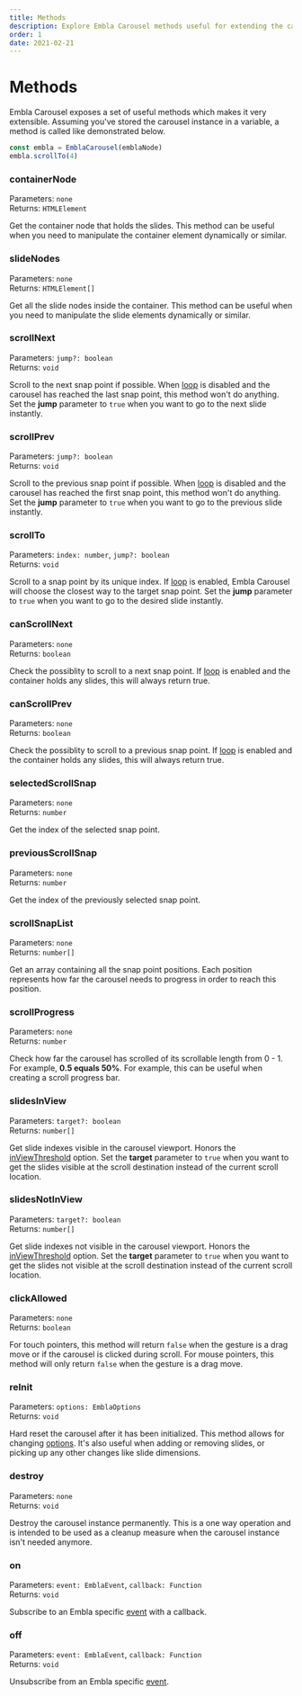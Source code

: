 ```yaml
---
title: Methods
description: Explore Embla Carousel methods useful for extending the carousel beyond its native functionality.
order: 1
date: 2021-02-21
---
```


# Methods

Embla Carousel exposes a set of useful methods which makes it very extensible. Assuming you've stored the carousel instance in a variable, a method is called like demonstrated below.

```js
const embla = EmblaCarousel(emblaNode)
embla.scrollTo(4)
```

### containerNode

Parameters: `none`  
Returns: `HTMLElement`

Get the container node that holds the slides. This method can be useful when you need to manipulate the container element dynamically or similar.

### slideNodes

Parameters: `none`  
Returns: `HTMLElement[]`

Get all the slide nodes inside the container. This method can be useful when you need to manipulate the slide elements dynamically or similar.

### scrollNext

Parameters: `jump?: boolean`  
Returns: `void`

Scroll to the next snap point if possible. When [loop](/api/options/#loop) is disabled and the carousel has reached the last snap point, this method won't do anything. Set the **jump** parameter to `true` when you want to go to the next slide instantly.

### scrollPrev

Parameters: `jump?: boolean`  
Returns: `void`

Scroll to the previous snap point if possible. When [loop](/api/options/#loop) is disabled and the carousel has reached the first snap point, this method won't do anything. Set the **jump** parameter to `true` when you want to go to the previous slide instantly.

### scrollTo

Parameters: `index: number`, `jump?: boolean`  
Returns: `void`

Scroll to a snap point by its unique index. If [loop](/api/options/#loop) is enabled, Embla Carousel will choose the closest way to the target snap point. Set the **jump** parameter to `true` when you want to go to the desired slide instantly.

### canScrollNext

Parameters: `none`  
Returns: `boolean`

Check the possiblity to scroll to a next snap point. If [loop](/api/options/#loop) is enabled and the container holds any slides, this will always return true.

### canScrollPrev

Parameters: `none`  
Returns: `boolean`

Check the possiblity to scroll to a previous snap point. If [loop](/api/options/#loop) is enabled and the container holds any slides, this will always return true.

### selectedScrollSnap

Parameters: `none`  
Returns: `number`

Get the index of the selected snap point.

### previousScrollSnap

Parameters: `none`  
Returns: `number`

Get the index of the previously selected snap point.

### scrollSnapList

Parameters: `none`  
Returns: `number[]`

Get an array containing all the snap point positions. Each position represents how far the carousel needs to progress in order to reach this position.

### scrollProgress

Parameters: `none`  
Returns: `number`

Check how far the carousel has scrolled of its scrollable length from 0 - 1. For example, **0.5 equals 50%**. For example, this can be useful when creating a scroll progress bar.

### slidesInView

Parameters: `target?: boolean`  
Returns: `number[]`

Get slide indexes visible in the carousel viewport. Honors the [inViewThreshold](/api/options/#inviewthreshold) option. Set the **target** parameter to `true` when you want to get the slides visible at the scroll destination instead of the current scroll location.

### slidesNotInView

Parameters: `target?: boolean`  
Returns: `number[]`

Get slide indexes not visible in the carousel viewport. Honors the [inViewThreshold](/api/options/#inviewthreshold) option. Set the **target** parameter to `true` when you want to get the slides not visible at the scroll destination instead of the current scroll location.

### clickAllowed

Parameters: `none`  
Returns: `boolean`

For touch pointers, this method will return `false` when the gesture is a drag move or if the carousel is clicked during scroll. For mouse pointers, this method will only return `false` when the gesture is a drag move.

### reInit

Parameters: `options: EmblaOptions`  
Returns: `void`

Hard reset the carousel after it has been initialized. This method allows for changing [options](/api/options/). It's also useful when adding or removing slides, or picking up any other changes like slide dimensions.

### destroy

Parameters: `none`  
Returns: `void`

Destroy the carousel instance permanently. This is a one way operation and is intended to be used as a cleanup measure when the carousel instance isn't needed anymore.

### on

Parameters: `event: EmblaEvent`, `callback: Function`  
Returns: `void`

Subscribe to an Embla specific [event](/api/events/) with a callback.

### off

Parameters: `event: EmblaEvent`, `callback: Function`  
Returns: `void`

Unsubscribe from an Embla specific [event](/api/events/).
